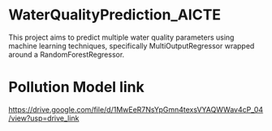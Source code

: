 # WaterQualityPrediction_AICTE
This project aims to predict multiple water quality parameters using machine learning techniques, specifically MultiOutputRegressor wrapped around a RandomForestRegressor.


# Pollution Model link
https://drive.google.com/file/d/1MwEeR7NsYpGmn4texsVYAQWWav4cP_04/view?usp=drive_link

